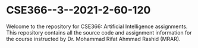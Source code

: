 # CSE366--3--2021-2-60-120

Welcome to the repository for CSE366: Artificial Intelligence assignments. This repository contains all the source code and assignment information for the course instructed by Dr. Mohammad Rifat Ahmmad Rashid (MRAR).


